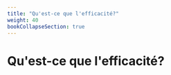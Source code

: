 ```yaml
---
title: "Qu'est-ce que l'efficacité?"
weight: 40
bookCollapseSection: true
---
```


# Qu'est-ce que l'efficacité?
